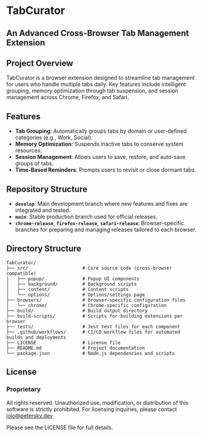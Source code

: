 # TabCurator

## An Advanced Cross-Browser Tab Management Extension

## Project Overview

TabCurator is a browser extension designed to streamline tab management for users who handle multiple tabs daily. Key features include intelligent grouping, memory optimization through tab suspension, and session management across Chrome, Firefox, and Safari.

## Features

- **Tab Grouping**: Automatically groups tabs by domain or user-defined categories (e.g., Work, Social).
- **Memory Optimization**: Suspends inactive tabs to conserve system resources.
- **Session Management**: Allows users to save, restore, and auto-save groups of tabs.
- **Time-Based Reminders**: Prompts users to revisit or close dormant tabs.

## Repository Structure

- **`develop`**: Main development branch where new features and fixes are integrated and tested.
- **`main`**: Stable production branch used for official releases.
- **`chrome-release`**, **`firefox-release`**, **`safari-release`**: Browser-specific branches for preparing and managing releases tailored to each browser.

## Directory Structure

```plaintext
TabCurator/
├── src/                    # Core source code (cross-browser compatible)
│   ├── popup/              # Popup UI components
│   ├── background/         # Background scripts
│   ├── content/            # Content scripts
│   └── options/            # Options/settings page
├── browsers/               # Browser-specific configuration files
│   └── chrome/             # Chrome-specific configuration
├── build/                  # Build output directory
├── build-scripts/          # Scripts for building extensions per browser
├── tests/                  # Jest test files for each component
├── .github/workflows/      # CI/CD workflow files for automated builds and deployments
├── LICENSE                 # License file
├── README.md               # Project documentation
└── package.json            # Node.js dependencies and scripts
```

## License

### Proprietary

All rights reserved. Unauthorized use, modification, or distribution of this software is strictly prohibited. For licensing inquiries, please contact <jojo@petersky.dev>

Please see the LICENSE file for full details.
